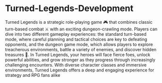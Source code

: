 # Turned-Legends-Development
Turned Legends is a strategic role-playing game 🎮 that combines classic turn-based combat ⚔️ with an exciting dungeon-crawling mode. Players can dive into two different gameplay experiences: the standard turn-based mode, where careful planning and tactical choices are key to defeating opponents, and the dungeon game mode, which allows players to explore treacherous environments, battle a variety of enemies, and discover hidden treasures 💎. In Turned Legends, your heroes will face fierce foes, unlock powerful abilities, and grow stronger as they progress through increasingly challenging encounters. With diverse character classes and immersive environments, Turned Legends offers a deep and engaging experience for strategy and RPG fans alike
